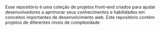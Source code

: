 Esse repositório é uma coleção de projetos front-end criados para ajudar desenvolvedores a aprimorar seus conhecimentos e habilidades em conceitos importantes de desenvolvimento web. Este repositório contém projetos de diferentes níveis de complexidade
